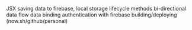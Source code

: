 

JSX
saving data to firebase, local storage
lifecycle methods
bi-directional data flow
data binding
authentication with firebase
building/deploying (now.sh/github/personal)